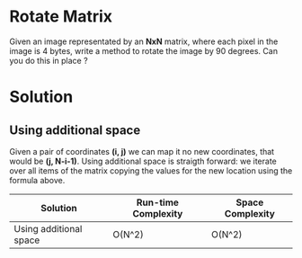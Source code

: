# Rotate Matrix

Given an image representated by an **NxN** matrix, where each pixel in the image is 4 bytes, write a method to rotate the image by 90 degrees. Can you do this in place ?

# Solution

## Using additional space

Given a pair of coordinates **(i, j)** we can map it no new coordinates,
that would be **(j, N-i-1)**. Using additional space is straigth forward: we iterate over
all items of the matrix copying the values for the new location using the formula above.

Solution               | Run-time Complexity | Space Complexity
---------------------- | ------------------- | ----------------
Using additional space | O(N^2)              | O(N^2)
